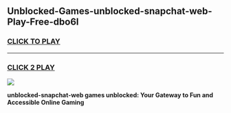 
## Unblocked-Games-unblocked-snapchat-web-Play-Free-dbo6l
<h3>
<a href="https://premium76.site?title=unblocked-snapchat-web&ref=18A1">CLICK TO PLAY</a></h3>
<hr>

<h3>
<a href="https://premium76.site?title=unblocked-snapchat-web&ref=18A1">CLICK 2 PLAY</a>
  
</h3>

<a href="https://premium76.site?title=unblocked-snapchat-web&ref=18A1"><img src="https://clearcache.store/games.png"></a>


**unblocked-snapchat-web games unblocked: Your Gateway to Fun and Accessible Online Gaming**
